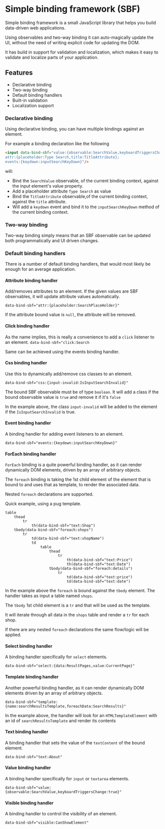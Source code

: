 # Simple binding framework (SBF)
Simple binding framework is a small JavaScript library that helps you build data-driven web applications.

Using observables and two-way binding it can auto-magically update the UI, without the need of writing explicit code for updating the DOM.

It has build in support for validation and localization, which makes it easy to validate and localize parts of your application.

## Features
* Declarative binding
* Two-way binding
* Default binding handlers
* Built-in validation
* Localization support

### Declarative binding
Using declarative binding, you can have multiple bindings against an element.

For example a binding declaration like the following

```html
<input data-bind-sbf="value:{observable:SearchValue,keyboardTriggersChange:true};
attr:{placeholder:Type Search,title:TitleAttribute};
events:{keydown:inputSearchKeyDown}"/>
```
will:
* Bind the `SearchValue` observable, of the current binding context, against the input element's value property.
* Add a placeholder attribute `Type Search` as value
* Bind the `TitleAttribute` observable,of the current binding context, against the `title` attribute.
* Will add a `keydown` event and bind it to the `inputSearchKeyDown` method of the current binding context.


### Two-way binding
Two-way binding simply means that an SBF observable can be updated both programmatically and UI driven changes.

### Default binding handlers
There is a number of default binding handlers, that would most likely be enough for an average application.

#### Attribute binding handler
Add/removes attributes to an element. If the given values are SBF observables, it will update attribute values automatically.

`data-bind-sbf="attr:{placeholder:SearchPlaceHolder}"`

If the attribute bound value is `null`, the attribute will be removed.

#### Click binding handler
As the name implies, this is really a convenience to add a `click` listener to an element.
`data-bind-sbf="click:Search`

Same can be achieved using the events binding handler.

#### Css binding handler
Use this to dynamically add/remove css classes to an element.

`data-bind-sbf="css:{input-invalid:IsInputSearchInvalid}"`

The bound SBF observable must be of type `boolean`. It will add a class if the bound observable value is `true` and remove it if it's `false`

In the example above, the class `input-invalid` will be added to the element if the `IsInputSearchInvalid` is true.

#### Event binding handler
A binding handler for adding event listeners to an element.

`data-bind-sbf="events:{keydown:inputSearchKeyDown}"`

#### ForEach binding handler
`ForEach` binding is a quite powerful binding handler, as it can render dynamically DOM elements, driven by an array of arbitrary objects.

The `foreach` binding is taking the 1st child element of the element that is bound to and uses that as template, to render the associated data.

Nested `foreach` declarations are supported.

Quick example, using a pug template.

```
table
    thead
        tr
            th(data-bind-sbf="text:Shop")
    tbody(data-bind-sbf="foreach:shops")
        tr
            td(data-bind-sbf="text:shopName")
            td
                table
                    thead
                        tr
                            th(data-bind-sbf="text:Price")
                            th(data-bind-sbf="text:Date")
                    tbody(data-bind-sbf="foreach:details")
                        tr
                            td(data-bind-sbf="text:price")
                            td(data-bind-sbf="text:date")
```
In the example above the `foreach` is bound against the `tbody` element.
The handler takes as input a table named `shops`.

The `tbody` 1st child element is a `tr` and that will be used as the template.

It will iterate through all data in the `shops` table and render a `tr` for each shop.

If there are any nested `foreach` declarations the same flow/logic will be applied.

#### Select binding handler
A binding handler specifically for `select` elements.

`data-bind-sbf="select:{data:ResultPages,value:CurrentPage}"`

#### Template binding handler
Another powerful binding handler, as it can render dynamically DOM elements driven by an array of arbitrary objects.

`data-bind-sbf="template:{name:searchResultsTemplate,foreachData:SearchResults}"`

In the example above, the handler will look for an `HTMLTemplateElement` with an id of `searchResultsTemplate` and render  its contents

#### Text binding handler
A binding handler that sets the value of the `textContent` of the bound element.

`data-bind-sbf="text:About"`

#### Value binding handler
A binding handler specifically for `input` or `textarea` elements.

`data-bind-sbf="value:{observable:SearchValue,keyboardTriggersChange:true}"`

#### Visible binding handler
A binding handler to control the visibility of an element.

`data-bind-sbf="visible:CanShowElement"`
